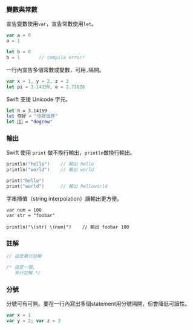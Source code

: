 ### 變數與常數

宣告變數使用`var`，宣告常數使用`let`。
```swift
var a = 0
a = 1

let b = 0
b = 1       // compile error!
```

一行內宣告多個常數或變數，可用`,`隔開。
```swift
var x = 1, y = 2, z = 3
let pi = 3.14159, e = 2.71828
```

Swift 支援 Unicode 字元。
```swift
let π = 3.14159
let 你好 = "你好世界"
let 🐶🐮 = "dogcow"
```

### 輸出

Swift 使用 `print` 做不換行輸出，`println`做換行輸出。
```swift
println("hello")    // 輸出 hello
println("world")    // 輸出 world

print("hello")
print("world")      // 輸出 helloworld
```

字串插值（string interpolation）讓輸出更方便。
```swfit
var num = 100
var str = "foobar"

println("\(str) \(num)")    // 輸出 foobar 100
```

### 註解

```swift
// 這是單行註解

/* 這是一個,
   多行註解 */
```

### 分號

分號可有可無。要在一行內寫出多個statement用分號隔開，但會降低可讀性。
```swift
var x = 1
var y = 2; var z = 3
```
